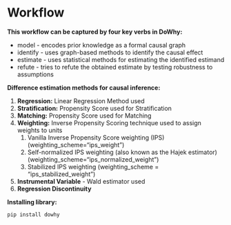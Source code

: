 # Workflow

**This workflow can be captured by four key verbs in DoWhy:**

* model - encodes prior knowledge as a formal causal graph
* identify - uses graph-based methods to identify the causal effect
* estimate - uses statistical methods for estimating the identified estimand
* refute - tries to refute the obtained estimate by testing robustness to assumptions

**Difference estimation methods for causal inference:**

1. **Regression:** Linear Regression Method used
2. **Stratification:** Propensity Score used for Stratification
3. **Matching:** Propensity Score used for Matching
4. **Weighting:**  Inverse Propensity Scoring technique used to assign weights to units
   1. Vanilla Inverse Propensity Score weighting \(IPS\) \(weighting\_scheme=“ips\_weight”\) 
   2. Self-normalized IPS weighting \(also known as the Hajek estimator\) \(weighting\_scheme=“ips\_normalized\_weight”\) 
   3. Stabilized IPS weighting \(weighting\_scheme = “ips\_stabilized\_weight”\)
5. **Instrumental Variable** - Wald estimator used
6. **Regression Discontinuity**



**Installing library:**

```text
pip install dowhy
```

